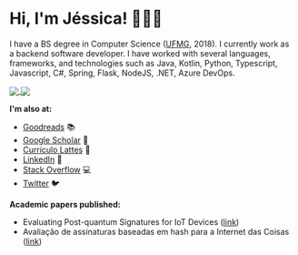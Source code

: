 # Hi, I'm Jéssica! 👋👩‍💻

I have a BS degree in Computer Science ([UFMG][ufmg], 2018). I currently work as a backend software developer. I have worked with several languages, frameworks, and technologies such as Java, Kotlin, Python, Typescript, Javascript, C#, Spring, Flask, NodeJS, .NET, Azure DevOps.


<a href="https://github.com/anuraghazra/github-readme-stats">
  <img align="center" src="https://github-readme-stats.vercel.app/api?username=jessicacarneiro&count_private=true&show_icons=true&theme=merko" />
</a>
<a href="https://github.com/anuraghazra/convoychat">
  <img align="center" src="https://github-readme-stats.vercel.app/api/top-langs/?username=jessicacarneiro&layout=compact&theme=merko" />
</a>


__I'm also at:__

* [Goodreads][goodreads] 📚
* [Google Scholar][scholar] 📝
* [Currículo Lattes][lattes] 💼
* [LinkedIn][linkedin] 🔗
* [Stack Overflow][stack] 💻
* [Twitter][twitter] 🐦

[lattes]: http://lattes.cnpq.br/2183836981411896
[linkedin]: https://linkedin.com/in/jessicacarneiro
[goodreads]: http://goodreads.com/jessicacarneiro
[scholar]: https://scholar.google.com.br/citations?user=JjtW7EwAAAAJ&hl
[stack]: http://stackoverflow.com/users/5363892
[twitter]: http://twitter.com/jessicacarneir0
[ufmg]: http://www.ufmg.br/

__Academic papers published:__

* Evaluating Post-quantum Signatures for IoT Devices ([link](https://link.springer.com/chapter/10.1007/978-3-030-19223-5_8))
* Avaliação de	assinaturas baseadas em hash para a	Internet das Coisas ([link](https://sbseg2017.redes.unb.br/wp-content/uploads/2017/11/sbseg2017_wticg_Avalia%C3%A7%C3%A3o-de-assinaturas-baseadas-em-hash.pdf))